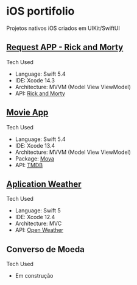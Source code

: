 # iOS portifolio

Projetos nativos iOS criados em UIKit/SwiftUI

## [Request APP - Rick and Morty](https://github.com/Marbarret/request_api) ###

Tech Used

* Language: Swift 5.4
* IDE: Xcode 14.3
* Architecture: MVVM (Model View ViewModel)
* API: [Rick and Morty](https://rickandmortyapi.com/)

  
## [Movie App](https://github.com/Marbarret/TMDB-Movie) ###

Tech Used

* Language: Swift 5.4
* IDE: Xcode 13.4
* Architecture: MVVM (Model View ViewModel)
* Package: [Moya](https://github.com/Moya/Moya)
* API: [TMDB](https://www.themoviedb.org/)


## [Aplication Weather](https://github.com/Marbarret/AppWeather) ###

Tech Used

* Language: Swift 5
* IDE: Xcode 12.4
* Architecture: MVC
* API: [Open Weather](https://openweathermap.org/api)


## Converso de Moeda ###

Tech Used

* Em construção
